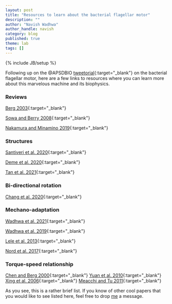 ```yaml
---
layout: post
title: "Resources to learn about the bacterial flagellar motor"
description: ""
author: "Navish Wadhwa"
author_handle: navish
category: blog
published: true
theme: lab
tags: []
---
```

{% include JB/setup %}

Following up on the @APSDBIO [tweetorial](https://twitter.com/ApsDbio/status/1390293346028081156){:target="_blank"} on the bacterial flagellar motor, here are a few links to resources where you can learn more about this marvelous machine and its biophysics.

### Reviews
[Berg 2003](https://arjournals.annualreviews.org/doi/10.1146/annurev.biochem.72.121801.161737){:target="_blank"}

[Sowa and Berry 2008](https://www.cambridge.org/core/journals/quarterly-reviews-of-biophysics/article/bacterial-flagellar-motor/60CC83BA11259898821D5FC6CC5EF6D3){:target="_blank"}

[Nakamura and Minamino 2019](https://www.mdpi.com/2218-273X/9/7/279){:target="_blank"}

### Structures
[Santiveri et al. 2020](https://www.sciencedirect.com/science/article/pii/S0092867420310072){:target="_blank"}

[Deme et al. 2020](https://www.nature.com/articles/s41564-020-0788-8){:target="_blank"}

[Tan et al. 2021](https://www.sciencedirect.com/science/article/abs/pii/S009286742100430X){:target="_blank"}

### Bi-directional rotation
[Chang et al. 2020](https://www.nature.com/articles/s41594-020-0497-2){:target="_blank"}

### Mechano-adaptation
[Wadhwa et al. 2021](https://www.pnas.org/content/118/15/e2024608118.short){:target="_blank"}

[Wadhwa et al. 2019](https://www.pnas.org/content/116/24/11764.short){:target="_blank"}

[Lele et al. 2013](https://www.pnas.org/content/110/29/11839.short){:target="_blank"}

[Nord et al. 2017](https://www.pnas.org/content/114/49/12952.short){:target="_blank"}

### Torque-speed relationship
[Chen and Berg 2000](https://www.sciencedirect.com/science/article/pii/S0006349500766628){:target="_blank"}
[Yuan et al. 2010](https://www.pnas.org/content/107/29/12846.short){:target="_blank"}
[Xing et al. 2006](https://www.pnas.org/content/103/5/1260){:target="_blank"}
[Meacchi and Tu 2011](https://www.sciencedirect.com/science/article/pii/S0006349511002967){:target="_blank"}

As you see, this is a rather brief list. If you know of other cool papers that you would like to see listed here, feel free to drop [me](https://navishwadhwa.com/team/navish-wadhwa) a message.